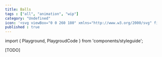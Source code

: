 ```yaml
---
title: Balls
tags : ["all", "animation", "wip"]
category: "Undefined"
icon: '<svg viewBox="0 0 260 180" xmlns="http://www.w3.org/2000/svg" fill="none"><circle cx="130" cy="90" r="48" stroke="var(--color-primary)" stroke-opacity="0.2" stroke-width="8"></circle><path d="M178 90C178 63.4903 156.51 42 130 42" stroke="var(--color-primary)" stroke-width="8" stroke-linecap="round"></path></svg>'
published : true
---
```

import { Playground, PlaygroudCode } from 'components/styleguide';

[TODO]
